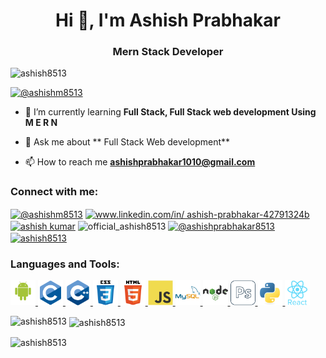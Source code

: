 <h1 align="center">Hi 👋, I'm Ashish Prabhakar</h1>
<h3 align="center" font='bold ' > Mern Stack Developer  </h3>

<p align="left"> <img src="https://komarev.com/ghpvc/?username=ashish8513&label=Profile%20views&color=0e75b6&style=flat" alt="ashish8513" /> </p>

<p align="left"> <a href="https://twitter.com/@ashishm8513" target="blank"><img src="https://img.shields.io/twitter/follow/@ashishm8513?logo=twitter&style=for-the-badge" alt="@ashishm8513" /></a> </p>

- 🌱 I’m currently learning **Full Stack, Full Stack web development Using M E R N**

- 💬 Ask me about ** Full Stack Web development**

- 📫 How to reach me **ashishprabhakar1010@gmail.com**

<h3 align="left">Connect with me:</h3>
<p align="left">
<a href="https://twitter.com/@ashishm8513" target="blank"><img align="center" src="https://raw.githubusercontent.com/rahuldkjain/github-profile-readme-generator/master/src/images/icons/Social/twitter.svg" alt="@ashishm8513" height="30" width="40" /></a>
<a href="https://linkedin.com/in/www.linkedin.com/in/ ashish-prabhakar-42791324b" target="blank"><img align="center" src="https://raw.githubusercontent.com/rahuldkjain/github-profile-readme-generator/master/src/images/icons/Social/linked-in-alt.svg" alt="www.linkedin.com/in/ ashish-prabhakar-42791324b" height="30" width="40" /></a>
<a href="https://fb.com/ashish kumar" target="blank"><img align="center" src="https://raw.githubusercontent.com/rahuldkjain/github-profile-readme-generator/master/src/images/icons/Social/facebook.svg" alt="ashish kumar" height="30" width="40" /></a> <img align="center" src="https://raw.githubusercontent.com/rahuldkjain/github-profile-readme-generator/master/src/images/icons/Social/instagram.svg" alt="official_ashish8513" height="30" width="40" /></a>
<a href="https://www.youtube.com/c/@ashishprabhakar8513" target="blank"><img align="center" src="https://raw.githubusercontent.com/rahuldkjain/github-profile-readme-generator/master/src/images/icons/Social/youtube.svg" alt="@ashishprabhakar8513" height="30" width="40" /></a>
<a href="https://www.hackerrank.com/ashish8513" target="blank"><img align="center" src="https://raw.githubusercontent.com/rahuldkjain/github-profile-readme-generator/master/src/images/icons/Social/hackerrank.svg" alt="ashish8513" height="30" width="40" /></a>
</p>

<h3 align="left">Languages and Tools:</h3>
<p align="left"> <a href="https://developer.android.com" target="_blank" rel="noreferrer"> <img src="https://raw.githubusercontent.com/devicons/devicon/master/icons/android/android-original-wordmark.svg" alt="android" width="40" height="40"/> </a> <a href="https://www.cprogramming.com/" target="_blank" rel="noreferrer"> <img src="https://raw.githubusercontent.com/devicons/devicon/master/icons/c/c-original.svg" alt="c" width="40" height="40"/> </a> <a href="https://www.w3schools.com/cpp/" target="_blank" rel="noreferrer"> <img src="https://raw.githubusercontent.com/devicons/devicon/master/icons/cplusplus/cplusplus-original.svg" alt="cplusplus" width="40" height="40"/> </a> <a href="https://www.w3schools.com/css/" target="_blank" rel="noreferrer"> <img src="https://raw.githubusercontent.com/devicons/devicon/master/icons/css3/css3-original-wordmark.svg" alt="css3" width="40" height="40"/> </a> <a href="https://www.w3.org/html/" target="_blank" rel="noreferrer"> <img src="https://raw.githubusercontent.com/devicons/devicon/master/icons/html5/html5-original-wordmark.svg" alt="html5" width="40" height="40"/> </a> <a href="https://developer.mozilla.org/en-US/docs/Web/JavaScript" target="_blank" rel="noreferrer"> <img src="https://raw.githubusercontent.com/devicons/devicon/master/icons/javascript/javascript-original.svg" alt="javascript" width="40" height="40"/> </a> <a href="https://www.mysql.com/" target="_blank" rel="noreferrer"> <img src="https://raw.githubusercontent.com/devicons/devicon/master/icons/mysql/mysql-original-wordmark.svg" alt="mysql" width="40" height="40"/> </a> <a href="https://nodejs.org" target="_blank" rel="noreferrer"> <img src="https://raw.githubusercontent.com/devicons/devicon/master/icons/nodejs/nodejs-original-wordmark.svg" alt="nodejs" width="40" height="40"/> </a> <a href="https://www.photoshop.com/en" target="_blank" rel="noreferrer"> <img src="https://raw.githubusercontent.com/devicons/devicon/master/icons/photoshop/photoshop-line.svg" alt="photoshop" width="40" height="40"/> </a> <a href="https://www.python.org" target="_blank" rel="noreferrer"> <img src="https://raw.githubusercontent.com/devicons/devicon/master/icons/python/python-original.svg" alt="python" width="40" height="40"/> </a> <a href="https://reactjs.org/" target="_blank" rel="noreferrer"> <img src="https://raw.githubusercontent.com/devicons/devicon/master/icons/react/react-original-wordmark.svg" alt="react" width="40" height="40"/> </a> </p>

<p><img align="left" src="https://github-readme-stats.vercel.app/api/top-langs?username=ashish8513&show_icons=true&locale=en&layout=compact" alt="ashish8513" /></p>

<p>&nbsp;<img align="center" src="https://github-readme-stats.vercel.app/api?username=ashish8513&show_icons=true&locale=en" alt="ashish8513" /></p>

<p><img align="center" src="https://github-readme-streak-stats.herokuapp.com/?user=ashish8513&" alt="ashish8513" /></p>
